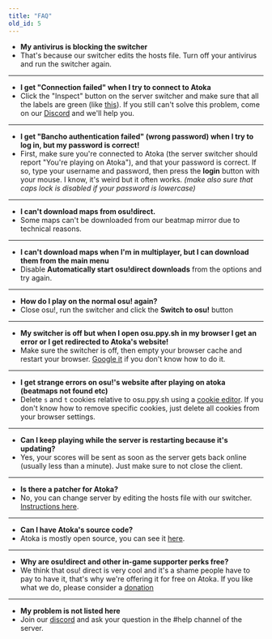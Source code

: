```yaml
---
title: "FAQ"
old_id: 5
---
```

- **My antivirus is blocking the switcher**
- That's because our switcher edits the hosts file. Turn off your antivirus and run the switcher again.

-----------------------

- **I get "Connection failed" when I try to connect to Atoka**  
- Click the "Inspect" button on the server switcher and make sure that all the labels are green (like [this](http://oi66.tinypic.com/2v9q90p.jpg)). If you still can't solve this problem, come on our [Discord](https://discordapp.com/invite/nqWP6tE) and we'll help you.

-----------------------

- **I get "Bancho authentication failed" (wrong password) when I try to log in, but my password is correct!**  
- First, make sure you're connected to Atoka (the server switcher should report "You're playing on Atoka"), and that your password is correct. If so, type your username and password, then press the **login** button with your mouse. I know, it's weird but it often works. *(make also sure that caps lock is disabled if your password is lowercase)*

-----------------------

- **I can't download maps from osu!direct.**
- Some maps can't be downloaded from our beatmap mirror due to technical reasons.

-----------------------

- **I can't download maps when I'm in multiplayer, but I can download them from the main menu**
- Disable **Automatically start osu!direct downloads** from the options and try again.

-----------------------

- **How do I play on the normal osu! again?**
- Close osu!, run the switcher and click the **Switch to osu!** button

-----------------------

- **My switcher is off but when I open osu.ppy.sh in my browser I get an error or I get redirected to Atoka's website!**
- Make sure the switcher is off, then empty your browser cache and restart your browser. [Google it](http://lmgtfy.com/?q=How+to+empty+browser+cache) if you don't know how to do it.

-----------------------

- **I get strange errors on osu!'s website after playing on atoka (beatmaps not found etc)**
- Delete `s` and `t` cookies relative to osu.ppy.sh using a [cookie editor](https://chrome.google.com/webstore/detail/editthiscookie/fngmhnnpilhplaeedifhccceomclgfbg). If you don't know how to remove specific cookies, just delete all cookies from your browser settings.

-----------------------

- **Can I keep playing while the server is restarting because it's updating?**
- Yes, your scores will be sent as soon as the server gets back online (usually less than a minute). Just make sure to not close the client.

-----------------------

- **Is there a patcher for Atoka?**
- No, you can change server by editing the hosts file with our switcher. [Instructions here](https://atoka.pw/doc/1).

-----------------------

- **Can I have Atoka's source code?**
-  Atoka is mostly open source, you can see it [here](https://github.com/osuatoka/).

-----------------------

- **Why are osu!direct and other in-game supporter perks free?**
- We think that osu! direct is very cool and it's a shame people have to pay to have it, that's why we're offering it for free on Atoka. If you like what we do, please consider a [donation](/donate)

-----------------------

- **My problem is not listed here**
- Join our [discord](https://discordapp.com/invite/nqWP6tE) and ask your question in the #help channel of the server.
